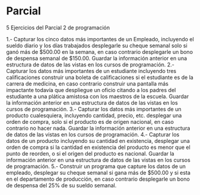 # Parcial
5 Ejercicios del Parcial 2 de programación 

1.- Capturar los cinco datos más importantes de un Empleado, incluyendo el sueldo diario y los días trabajados desplegarle su cheque semanal solo si ganó más de $500.00 en la semana, en caso contrario desplegarle un bono de despensa semanal de $150.00.
Guardar la información anterior en una estructura de datos de las vistas en los cursos de programación.
2.- Capturar los datos más importantes de un estudiante incluyendo tres calificaciones construir una boleta de calificaciones si el estudiante es de la carrera de medicina, en caso contrario construir una pantalla más impactante todavía que despliegue un oficio citando a los padres del estudiante a una plática amistosa con los maestros de la escuela.
Guardar la información anterior en una estructura de datos de las vistas en los cursos de programación.
3.- Capturar los datos más importantes de un producto cualesquiera, incluyendo cantidad, precio, etc. desplegar una orden de compra, solo si el producto es de origen nacional, en caso contrario no hacer nada.
Guardar la información anterior en una estructura de datos de las vistas en los cursos de programación.
4.- Capturar los datos de un producto incluyendo su cantidad en existencia, desplegar una orden de compra si la cantidad en existencia del producto es menor que el punto de reorden, o si el origen del producto es nacional.
Guardar la información anterior en una estructura de datos de las vistas en los cursos de programación.
5.- Construir un programa que capture los datos de un empleado, desplegar su cheque semanal si gana más de $500.00 y si esta en el departamento de producción, en caso contrario desplegarle un bono de despensa del 25% de su sueldo semanal.
